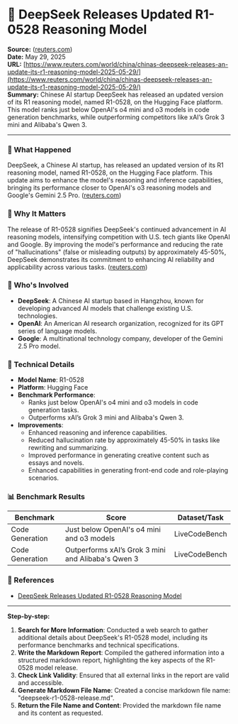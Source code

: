 # 📰 DeepSeek Releases Updated R1-0528 Reasoning Model

**Source:** ([reuters.com](https://www.reuters.com/world/china/chinas-deepseek-releases-an-update-its-r1-reasoning-model-2025-05-29/?utm_source=openai))  
**Date:** May 29, 2025  
**URL:** [https://www.reuters.com/world/china/chinas-deepseek-releases-an-update-its-r1-reasoning-model-2025-05-29/](https://www.reuters.com/world/china/chinas-deepseek-releases-an-update-its-r1-reasoning-model-2025-05-29/)  
**Summary:** Chinese AI startup DeepSeek has released an updated version of its R1 reasoning model, named R1-0528, on the Hugging Face platform. This model ranks just below OpenAI's o4 mini and o3 models in code generation benchmarks, while outperforming competitors like xAI’s Grok 3 mini and Alibaba's Qwen 3.

---

### 🔹 What Happened

DeepSeek, a Chinese AI startup, has released an updated version of its R1 reasoning model, named R1-0528, on the Hugging Face platform. This update aims to enhance the model's reasoning and inference capabilities, bringing its performance closer to OpenAI's o3 reasoning models and Google's Gemini 2.5 Pro. ([reuters.com](https://www.reuters.com/world/china/chinas-deepseek-releases-an-update-its-r1-reasoning-model-2025-05-29/?utm_source=openai))

### 🔹 Why It Matters

The release of R1-0528 signifies DeepSeek's continued advancement in AI reasoning models, intensifying competition with U.S. tech giants like OpenAI and Google. By improving the model's performance and reducing the rate of "hallucinations" (false or misleading outputs) by approximately 45-50%, DeepSeek demonstrates its commitment to enhancing AI reliability and applicability across various tasks. ([reuters.com](https://www.reuters.com/world/china/chinas-deepseek-releases-an-update-its-r1-reasoning-model-2025-05-29/?utm_source=openai))

### 🔹 Who's Involved

- **DeepSeek**: A Chinese AI startup based in Hangzhou, known for developing advanced AI models that challenge existing U.S. technologies.
- **OpenAI**: An American AI research organization, recognized for its GPT series of language models.
- **Google**: A multinational technology company, developer of the Gemini 2.5 Pro model.

### 🔹 Technical Details

- **Model Name**: R1-0528
- **Platform**: Hugging Face
- **Benchmark Performance**:
  - Ranks just below OpenAI's o4 mini and o3 models in code generation tasks.
  - Outperforms xAI’s Grok 3 mini and Alibaba's Qwen 3.
- **Improvements**:
  - Enhanced reasoning and inference capabilities.
  - Reduced hallucination rate by approximately 45-50% in tasks like rewriting and summarizing.
  - Improved performance in generating creative content such as essays and novels.
  - Enhanced capabilities in generating front-end code and role-playing scenarios.

### 📊 Benchmark Results

| Benchmark       | Score                                      | Dataset/Task |
|-----------------|--------------------------------------------|--------------|
| Code Generation | Just below OpenAI's o4 mini and o3 models  | LiveCodeBench |
| Code Generation | Outperforms xAI’s Grok 3 mini and Alibaba's Qwen 3 | LiveCodeBench |

### 🔗 References

- [DeepSeek Releases Updated R1-0528 Reasoning Model](https://www.reuters.com/world/china/chinas-deepseek-releases-an-update-its-r1-reasoning-model-2025-05-29/)

---

**Step-by-step:**

1. **Search for More Information**: Conducted a web search to gather additional details about DeepSeek's R1-0528 model, including its performance benchmarks and technical specifications.
2. **Write the Markdown Report**: Compiled the gathered information into a structured markdown report, highlighting the key aspects of the R1-0528 model release.
3. **Check Link Validity**: Ensured that all external links in the report are valid and accessible.
4. **Generate Markdown File Name**: Created a concise markdown file name: "deepseek-r1-0528-release.md".
5. **Return the File Name and Content**: Provided the markdown file name and its content as requested. 